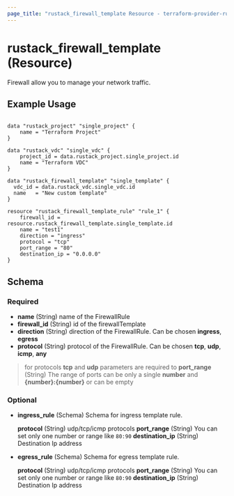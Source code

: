 ```yaml
---
page_title: "rustack_firewall_template Resource - terraform-provider-rustack"
---
```

# rustack_firewall_template (Resource)

Firewall allow you to manage your network traffic.

## Example Usage

```hcl

data "rustack_project" "single_project" {
    name = "Terraform Project"
}

data "rustack_vdc" "single_vdc" {
    project_id = data.rustack_project.single_project.id
    name = "Terraform VDC"
}

data "rustack_firewall_template" "single_template" {
  vdc_id = data.rustack_vdc.single_vdc.id
  name   = "New custom template"
}

resource "rustack_firewall_template_rule" "rule_1" {
    firewall_id = resource.rustack_firewall_template.single_template.id
    name = "test1"
    direction = "ingress"
    protocol = "tcp"
    port_range = "80"
    destination_ip = "0.0.0.0"
}

```

## Schema

### Required

- **name** (String) name of the FirewallRule
- **firewall_id** (String) id of the firewallTemplate
- **direction** (String) direction of the FirewallRule.
   Can be chosen **ingress**, **egress**
- **protocol** (String) protocol of the FirewallRule.
   Can be chosen **tcp**, **udp**, **icmp**, **any**

> for protocols **tcp** and **udp** parameters are required to
  **port_range** (String) The range of ports can be only a single **number** and **{number}:{number}** or can be empty 

### Optional

- **ingress_rule** (Schema) Schema for ingress template rule.

    **protocol** (String) udp/tcp/icmp protocols
    **port_range** (String) You can set only one number or range like `80:90`
    **destination_ip** (String) Destination Ip address 

- **egress_rule** (Schema) Schema for egress template rule.

    **protocol** (String) udp/tcp/icmp protocols
    **port_range** (String) You can set only one number or range like `80:90`
    **destination_ip** (String) Destination Ip address 
